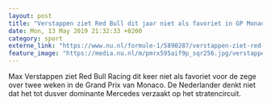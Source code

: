 ```yaml
---
layout: post
title: "Verstappen ziet Red Bull dit jaar niet als favoriet in GP Monaco"
date: Mon, 13 May 2019 21:32:33 +0200
category: sport
externe_link: "https://www.nu.nl/formule-1/5890287/verstappen-ziet-red-bull-dit-jaar-niet-als-favoriet-in-gp-monaco.html"
feature_image: "https://media.nu.nl/m/pmrx595aif9p_sqr256.jpg/verstappen-ziet-red-bull-dit-jaar-niet-als-favoriet-in-gp-monaco.jpg"
---
```


Max Verstappen ziet Red Bull Racing dit keer niet als favoriet voor de zege over twee weken in de Grand Prix van Monaco. De Nederlander denkt niet dat het tot dusver dominante Mercedes verzaakt op het stratencircuit.
